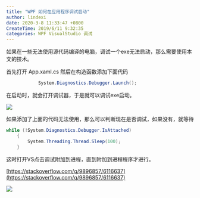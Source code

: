 ```yaml
---
title: "WPF 如何在应用程序调试启动"
author: lindexi
date: 2020-3-8 11:33:47 +0800
CreateTime: 2019/6/11 9:32:35
categories: WPF VisualStudio 调试
---
```


如果在一些无法使用源代码编译的电脑，调试一个exe无法启动，那么需要使用本文的技术。

<!--more-->


<!-- CreateTime:2019/6/11 9:32:35 -->


<!-- csdn -->
<!-- 标签：WPF，VisualStudio，调试 -->

首先打开 App.xaml.cs 然后在构造函数添加下面代码

```csharp
            System.Diagnostics.Debugger.Launch();

```

在启动时，就会打开调试器，于是就可以调试exe启动。

![](http://image.acmx.xyz/34fdad35-5dfe-a75b-2b4b-8c5e313038e2%2F20171030174351.jpg)

如果添加了上面的代码无法使用，那么可以判断现在是否调试，如果没有，就等待

```csharp
while (!System.Diagnostics.Debugger.IsAttached)
    {
    	System.Threading.Thread.Sleep(100);
    }
```

这时打开VS点击调试附加到进程，直到附加到进程程序才进行。

[https://stackoverflow.com/q/9896857/6116637](https://stackoverflow.com/q/9896857/6116637)

![](http://image.acmx.xyz/34fdad35-5dfe-a75b-2b4b-8c5e313038e2%2F2017117185341.jpg)

